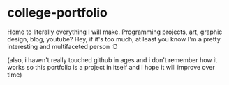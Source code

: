 # college-portfolio
Home to literally everything I will make. Programming projects, art, graphic design, blog, youtube? Hey, if it's too much, at least you know I'm a pretty interesting and multifaceted person :D

(also, i haven't really touched github in ages and i don't remember how it works so this portfolio is a project in itself and i hope it will improve over time)
